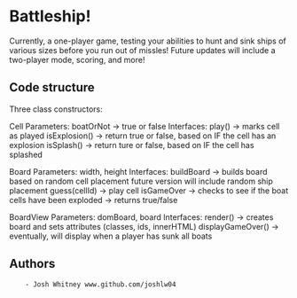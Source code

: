 # Battleship!

Currently, a one-player game, testing your abilities to hunt and sink ships of various sizes before you run out of missles! Future updates will include a two-player mode, scoring, and more!

## Code structure

Three class constructors:

  Cell
     Parameters:
       boatOrNot -> true or false
     Interfaces:
       play() -> marks cell as played
       isExplosion() -> return true or false, based on IF the cell has an explosion
       isSplash() -> return ture or false, based on IF the cell has splashed

  Board
    Parameters:
      width, height
    Interfaces:
      buildBoard -> builds board based on random cell placement
                    future version will include random ship placement
      guess(cellId) -> play cell
      isGameOver -> checks to see if the boat cells have been exploded
                 -> returns true/false

  BoardView
        Parameters:
          domBoard, board
        Interfaces:
          render() -> creates board and sets attributes (classes, ids, innerHTML)
          displayGameOver() -> eventually, will display when a player has sunk all boats


## Authors
        - Josh Whitney www.github.com/joshlw04
